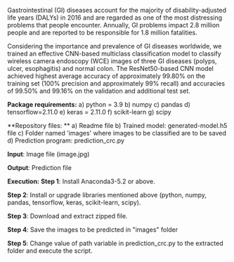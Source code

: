 Gastrointestinal (GI) diseases account for the majority of disability-adjusted life years (DALYs) in 2016 and are regarded as one of the most distressing problems that people encounter. Annually, GI problems impact 2.8 million people and are reported to be responsible for 1.8 million fatalities. 

Considering the importance and prevalence of GI diseases worldwide, we trained an effective CNN-based multiclass classification model to classify wireless camera endoscopy (WCE) images of three GI diseases (polyps, ulcer, esophagitis) and normal colon. The ResNet50-based CNN model achieved highest average accuracy of approximately 99.80% on the training set (100% precision and approximately 99% recall) and accuracies of 99.50% and 99.16% on the validation and additional test set. 


**Package requirements:**
    a) python = 3.9 
    b) numpy
    c) pandas
    d) tensorflow=2.11.0
    e) keras = 2.11.0
    f) scikit-learn
    g) scipy
    
**Repository files: **
    a) Readme file
    b) Trained model: generated-model.h5 file 
    c) Folder named 'images' where images to be classified are to be saved
    d) Prediction program: prediction_crc.py

**Input**: Image file (image.jpg)

**Output**: Prediction file

**Execution:**
**Step 1**: Install Anaconda3-5.2 or above.

**Step 2**: Install or upgrade libraries mentioned above (python, numpy, pandas, tensorflow, keras, scikit-learn, scipy).

**Step 3**: Download and extract zipped file.

**Step 4**: 
Save the images to be predicted in "images" folder

**Step 5**: Change value of path variable in prediction_crc.py to the extracted folder and execute the script.
